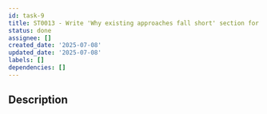 ```yaml
---
id: task-9
title: ST0013 - Write 'Why existing approaches fall short' section for blog 0000
status: done
assignee: []
created_date: '2025-07-08'
updated_date: '2025-07-08'
labels: []
dependencies: []
---
```


## Description
